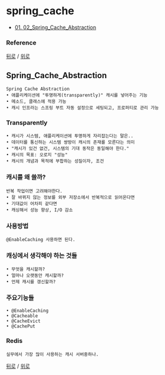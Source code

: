 # spring_cache
* [01. 02_Spring_Cache_Abstraction](#spring_cache_abstraction)

### Reference  

[뒤로](README.md) / [위로](#spring-boot)

## Spring_Cache_Abstraction
    Spring Cache Abstraction
    • 애플리케이션에 "투명하게(transparently)" 캐시를 넣어주는 기능
    • 메소드, 클래스에 적용 가능
    • 캐시 인프라는 스프링 부트 자동 설정으로 세팅되고, 프로퍼티로 관리 가능

### Transparently
    • 캐시가 시스템, 애플리케이션에 투명하게 자리잡는다는 말은..
    • 데이터를 통신하는 시스템 쌍방이 캐시의 존재를 모른다는 의미
    • "캐시가 있건 없건, 시스템의 기대 동작은 동일해야 한다."
    • 캐시의 목표: 오로지 "성능"
    • 캐시의 개념과 목적에 부합하는 성질이자, 조건

### 캐시를 왜 쓸까?
    반복 작업이면 고려해야한다. 
    • 잘 바뀌지 않는 정보를 외부 저장소에서 반복적으로 읽어온다면
    • 기대값이 어차피 같다면
    • 캐싱해서 성능 향상, I/O 감소

### 사용방법
    @EnableCaching 사용하면 된다.

### 캐싱에서 생각해야 하는 것들
    • 무엇을 캐시할까?
    • 얼마나 오랫동안 캐시할까?
    • 언제 캐시를 갱신할까?

### 주요기능들
    • @EnableCaching
    • @Cacheable
    • @CacheEvict
    • @CachePut

### Redis
    실무에서 가장 많이 사용하는 캐시 서버중하나.

[뒤로](README.md) / [위로](#spring-boot)



